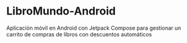 # LibroMundo-Android
Aplicación móvil en Android con Jetpack Compose para gestionar un carrito de compras de libros con descuentos automáticos
